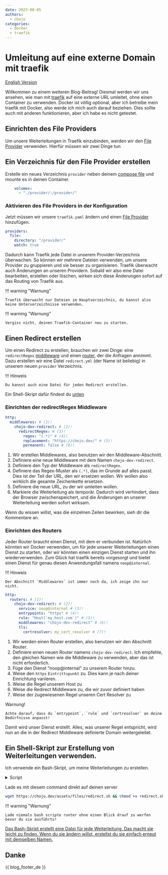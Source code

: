 ```yaml
---
date: 2023-08-05
authors:
  - chojo  
categories:
  - docker
  - traefik
---
```


# Umleitung auf eine externe Domain mit traefik

[English Version](../posts/docker_traefik_redirect.md)

Willkommen zu einem weiteren Blog-Beitrag!
Diesmal werden wir uns ansehen, wie man mit [traefik](https://doc.traefik.io/traefik/) auf eine externe URL umleitet, ohne einen Container zu verwenden.
Docker ist völlig optional, aber ich betreibe mein traefik mit Docker, also werde ich mich auch darauf beziehen.
Dies sollte auch mit anderen funktionieren, aber ich habe es nicht getestet.

<!-- more -->

## Einrichten des File Providers

Um unsere Weiterleitungen in Traefik einzubinden, werden wir den [File Provider](https://doc.traefik.io/traefik/providers/file/) verwenden.
Hierfür müssen wir zwei Dinge tun

## Ein Verzeichnis für den File Provider erstellen

Erstelle ein neues Verzeichnis `provider` neben deinem [compose file](https://docs.docker.com/compose/compose-file/compose-file-v3/) und mounte es in deinen Container.

```yml
    volumes:
      - "./provider/:/provider/"
```

### Aktivieren des File Providers in der Konfiguration

Jetzt müssen wir unsere `traefik.yaml` ändern und einen [File Provider](https://doc.traefik.io/traefik/providers/file/) hinzufügen.

```yml
providers:
  file:
    directory: "/provider/"
    watch: true
```

Dadurch kann Traefik jede Datei in unserem Provider-Verzeichnis überwachen.
So können wir mehrere Dateien verwenden, um unsere Provider zu gruppieren und sie besser zu organisieren.
Traefik überwacht auch Änderungen an unseren Providern. Sobald wir also eine Datei bearbeiten, erstellen oder löschen, wirken sich diese Änderungen sofort auf das Routing von Traefik aus.

!!! warning "Warnung"

    Traefik überwacht nur Dateien im Hauptverzeichnis, du kannst also keine Unterverzeichnisse verwenden.

!!! warning "Warnung"

    Vergiss nicht, deinen Traefik-Container neu zu starten.

## Einen Redirect erstellen

Um einen Redirect zu erstellen, brauchen wir zwei Dinge: eine `redirectRegex` [middleware](https://doc.traefik.io/traefik/middlewares/http/redirectregex/) und einen [router](https://doc.traefik.io/traefik/routing/routers/), der die Anfragen annimmt.
Dazu erstellen wir eine Datei `redirect.yml` (der Name ist beliebig) in unserem neuen `provider` Verzeichnis.

!!! Hinweis
    
    Du kannst auch eine Datei für jeden Redirect erstellen.
Ein Shell-Skript dafür findest du [unten](#ein-shell-skript-zur-erstellung-von-weiterleitungen-verwenden)

### Einrichten der redirectRegex Middleware

```yaml
http:
  middlewares: # (1)!
    chojo-dev-redirect: # (2)!
      redirectRegex: # (3)!
        regex: "(.*)" # (4)!
        replacement: "https://chojo.dev/" # (5)!
        permanent: false # (6)!
```

1. Wir erstellen Middlewares, also benutzen wir den Middleware-Abschnitt.
2. Definiere eine neue Middleware mit dem Namen `chojo-dev-redirect`.
3. Definiere den Typ der Middleware als `redirectRegex`.
4. Definiere das Regex-Muster als `(.*)`, das im Grunde auf alles passt. 
Dies ist der Teil der URL, den wir ersetzen wollen.
Wir wollen also wirklich die gesamte Zeichenkette ersetzen.
5. Definiere die neue URL, zu der wir umleiten wollen.
6. Markiere die Weiterleitung als temporär.
Dadurch wird verhindert, dass der Browser zwischenspeichert, und die Änderungen an unserer Weiterleitung werden sofort wirksam.

Wenn du wissen willst, was die einzelnen Zeilen bewirken, sieh dir die Kommentare an.

### Einrichten des Routers

Jeder Router braucht einen Dienst, mit dem er verbunden ist.
Natürlich könnten wir Docker verwenden, um für jede unserer Weiterleitungen einen Dienst zu starten, oder wir könnten einen einzigen Dienst starten und ihn wiederverwenden.
Zum Glück hat traefik bereits vorgesorgt und bietet einen Dienst für genau diesen Anwendungsfall namens `noop@internal`.

!!! Hinweis

    Der Abschnitt `Middlewares` ist immer noch da, ich zeige ihn nur nicht.

```yaml
http:
  routers: # (1)!
    chojo-dev-redirect: # (2)!
      service: noop@internal # (3)!
      entrypoints: "https" # (4)!
      rule: "Host(`my.host.com`)" # (5)!
      middlewares: "chojo-dev-redirect" # (6)!
      tls:
        certresolver: my_cert_resolver # (7)!
```

1. Wir werden einen Router erstellen, also benutzen wir den Abschnitt Router.
2. Definiere einen neuen Router namens `chojo-dev-redirect`. Ich empfehle, den gleichen Namen wie die Middleware zu verwenden, aber das ist nicht erforderlich.
3. Füge den Dienst "noop@internal" zu unserem Router hinzu.
4. Weise den `https` `Eintrittspunkt` zu. Dies kann je nach deiner Einrichtung variieren.
5. Weise die Regel unserem Host zu
6. Weise die Redirect Middleware zu, die wir zuvor definiert haben
7. Weise der zugewiesenen Regel unseren Cert Resolver zu

Warnung!

    Achte darauf, dass du `entrypoint`, `rule` und `certresolver` an deine Bedürfnisse anpasst!

Damit wird unser Dienst erstellt.
Alles, was unserer Regel entspricht, wird nun an die in der Redirect Middleware definierte Domain weitergeleitet.

## Ein Shell-Skript zur Erstellung von Weiterleitungen verwenden.

Ich verwende ein Bash-Skript, um meine Weiterleitungen zu erstellen.

<details>
<summary>Script</summary>

```shell
#!/usr/bin/env sh

read -rp "Enter the name for the router and middleware: " NAME
if [ -z "$NAME" ]; then
    echo "Name cannot be empty. Exiting..."
    exit 1
fi

read -rp "Enter the target URL you want to redirect to: " TARGET
if [ -z "$TARGET" ]; then
    echo "Target URL cannot be empty. Exiting..."
    exit 1
fi

read -rp "Enter the host that should be redirected: " HOST
if [ -z "$HOST" ]; then
    echo "Host cannot be empty. Exiting..."
    exit 1
fi

read -rp "Enter the cert resolver: " CERT
if [ -z "$CERT" ]; then
    echo "Cert resolver cannot be empty. Exiting..."
    exit 1
fi

read -rp "Do you want the redirection to be permanent? [y/N]: " PERMANENT_INPUT
PERMANENT_INPUT=${PERMANENT_INPUT:-n}

PERMANENT=false

if [ "${PERMANENT_INPUT}" = "y" ] || [ "${PERMANENT_INPUT}" = "Y" ]; then
  PERMANENT=true
elif [ "${PERMANENT_INPUT}" != "n" ] && [ "${PERMANENT_INPUT}" != "N" ]; then
  echo "Invalid input for permanent value."
  exit 1
fi

TEXT="http:
  middlewares:
    ${NAME}-redirect:
      redirectRegex:
        regex: \"(.*)\"
        replacement: \"${TARGET}\"
        permanent: ${PERMANENT}
  routers:
    ${NAME}-redirect:
      service: noop@internal
      entrypoints: \"https\"
      rule: \"Host(\`${HOST}\`)\"
      middlewares: \"${NAME}-redirect\"
      tls:
        certresolver: ${CERT}"

echo "$TEXT" > "${NAME}-redirect.yml"
echo "$TEXT"
echo "File ${NAME}-redirect.yml created."
```

</details>

Lade es mit diesem command direkt auf deinen server

```sh
wget https://chojo.dev/assets/files/redirect.sh && chmod +x redirect.sh
```

!!! warning "Warnung"

    Lade niemals bash scripte runter ohne einen Blick drauf zu werfen bevor du sie ausführts!

[Das Bash-Skript erstellt eine Datei für jede Weiterleitung.
Das macht sie leicht zu finden.
Wenn du sie ändern willst, erstellst du sie einfach erneut mit demselben Namen.
]()
## Danke

{{ blog_footer_de }}
